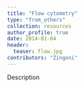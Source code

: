 ```yaml
---
title: "Flow cytometry"
type: "from_others"
collection: resources
author_profile: true
date: 2014-01-04
header:
  teaser: flow.jpg
contributors: "Zingoni"
---
```

<p align= "justify">

Description
